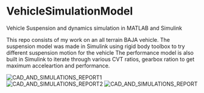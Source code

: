 # VehicleSimulationModel

Vehicle Suspension and dynamics simulation in MATLAB and Simulink

This repo consists of my work on an all terrain BAJA vehicle. 
The suspension model was made in Simulink using rigid body toolbox to try different suspension motion for the vehicle
The performance model is also built in Simulink to iterate through various CVT ratios, gearbox ration to get maximum acceleartion and performance.

![CAD_AND_SIMULATIONS_REPORT1](https://user-images.githubusercontent.com/20740655/55052319-dd1e9f00-502e-11e9-8771-f0b0429d4b70.jpg)
![CAD_AND_SIMULATIONS_REPORT2](https://user-images.githubusercontent.com/20740655/55052320-dd1e9f00-502e-11e9-8646-a25ba46a435f.jpg)
![CAD_AND_SIMULATIONS_REPORT](https://user-images.githubusercontent.com/20740655/55052321-dd1e9f00-502e-11e9-9e90-34872553764c.jpg)


